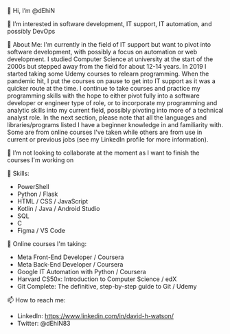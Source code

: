👋 Hi, I’m @dEhiN

👀 I’m interested in software development, IT support, IT automation, and possibly DevOps

🎈 About Me:
I'm currently in the field of IT support but want to pivot into software development, with possibly a focus on automation or web development. I studied Computer Science at university at the start of the 2000s but stepped away from the field for about 12-14 years. In 2019 I started taking some Udemy courses to relearn programming. When the pandemic hit, I put the courses on pause to get into IT support as it was a quicker route at the time. I continue to take courses and practice my programming skills with the hope to either pivot fully into a software developer or engineer type of role, or to incorporate my programming and analytic skills into my current field, possibly pivoting into more of a technical analyst role. In the next section, please note that all the languages and libraries/programs listed I have a beginner knowledge in and familiarity with. Some are from online courses I've taken while others are from use in current or previous jobs (see my LinkedIn profile for more information).

💞️ I’m not looking to collaborate at the moment as I want to finish the courses I'm working on

🎨 Skills:
- PowerShell
- Python / Flask
- HTML / CSS / JavaScript
- Kotlin / Java / Android Studio
- SQL
- C
- Figma / VS Code

🌱 Online courses I'm taking:
- Meta Front-End Developer / Coursera
- Meta Back-End Developer / Coursera
- Google IT Automation with Python / Coursera
- Harvard CS50x: Introduction to Computer Science / edX
- Git Complete: The definitive, step-by-step guide to Git / Udemy

📫 How to reach me:
- LinkedIn: https://www.linkedin.com/in/david-h-watson/
- Twitter: @dEhiN83

<!---
dEhiN/dEhiN is a ✨ special ✨ repository because its `README.md` (this file) appears on your GitHub profile.
You can click the Preview link to take a look at your changes.
--->
